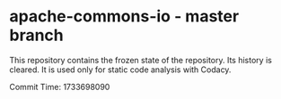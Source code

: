 # apache-commons-io - master branch

This repository contains the frozen state of the repository.
Its history is cleared. It is used only for static code
analysis with Codacy.

Commit Time: 1733698090